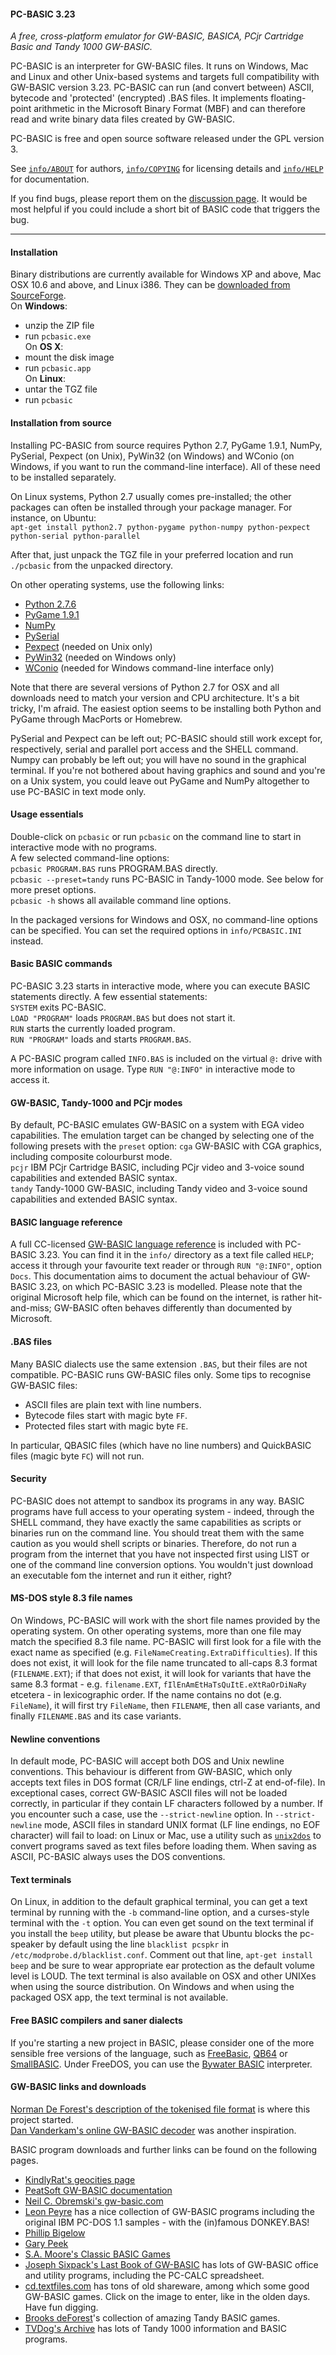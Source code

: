 #### PC-BASIC 3.23 ####
_A free, cross-platform emulator for GW-BASIC, BASICA, PCjr Cartridge Basic and Tandy 1000 GW-BASIC._

PC-BASIC is an interpreter for GW-BASIC files. It runs on Windows, Mac and Linux and other 
Unix-based systems and targets full compatibility with GW-BASIC version 3.23. 
PC-BASIC can run (and convert between) ASCII, bytecode and 'protected' (encrypted) .BAS files. It 
implements floating-point arithmetic in the Microsoft Binary Format (MBF) and can therefore 
read and write binary data files created by GW-BASIC.

PC-BASIC is free and open source software released under the GPL version 3. 

See [`info/ABOUT`](https://sourceforge.net/p/pcbasic/code/ci/master/tree/info/ABOUT) for authors, [`info/COPYING`](https://sourceforge.net/p/pcbasic/code/ci/master/tree/info/COPYING) for licensing details and [`info/HELP`](https://sourceforge.net/p/pcbasic/code/ci/master/tree/info/HELP) for documentation.

If you find bugs, please report them on the [discussion page](https://sourceforge.net/p/pcbasic/discussion/bugs/). It would be most helpful if you could include a short bit of BASIC code that triggers the bug.

----------


#### Installation ####
Binary distributions are currently available for Windows XP and above, Mac OSX 10.6 and above, and Linux i386. They can be [downloaded from SourceForge](https://sourceforge.net/projects/pcbasic/files/).  
On **Windows**:  
- unzip the ZIP file  
- run `pcbasic.exe`  
On **OS X**:  
- mount the disk image  
- run `pcbasic.app`  
On **Linux**:  
- untar the TGZ file  
- run `pcbasic`  


#### Installation from source ####
Installing PC-BASIC from source requires Python 2.7, PyGame 1.9.1, NumPy, PySerial, Pexpect (on Unix), PyWin32 (on Windows) and WConio (on Windows, if you want to run the command-line interface). All of these need to be installed separately.

On Linux systems, Python 2.7 usually comes pre-installed; the other packages can often be installed through your package manager. For instance, on Ubuntu:  
`apt-get install python2.7 python-pygame python-numpy python-pexpect python-serial python-parallel`  

After that, just unpack the TGZ file in your preferred location and run `./pcbasic` from the unpacked directory.

On other operating systems, use the following links:  
- [Python 2.7.6](http://www.python.org/download/releases/2.7.6/)  
- [PyGame 1.9.1](http://www.pygame.org/download.shtml)  
- [NumPy](https://sourceforge.net/projects/numpy/files/)  
- [PySerial](https://pypi.python.org/pypi/pyserial)  
- [Pexpect](http://pexpect.readthedocs.org/en/latest/install.html) (needed on Unix only)  
- [PyWin32](https://sourceforge.net/projects/pywin32/) (needed on Windows only)  
- [WConio](http://newcenturycomputers.net/projects/wconio.html) (needed for Windows command-line interface only)

Note that there are several versions of Python 2.7 for OSX and all downloads need to match your version and CPU architecture. It's a bit tricky, I'm afraid. The easiest option seems to be installing both Python and PyGame through MacPorts or Homebrew.

PySerial and Pexpect can be left out; PC-BASIC should still work except for, respectively, serial and parallel port access and the SHELL command. Numpy can probably be left out; you will have no sound in the graphical terminal. If you're not bothered about having graphics and sound and you're on a Unix system, you could leave out PyGame and NumPy altogether to use PC-BASIC in text mode only.


#### Usage essentials ####
Double-click on `pcbasic` or run `pcbasic` on the command line to start in interactive mode with no programs.  
A few selected command-line options:  
`pcbasic PROGRAM.BAS` runs PROGRAM.BAS directly.  
`pcbasic --preset=tandy` runs PC-BASIC in Tandy-1000 mode. See below for more preset options.  
`pcbasic -h` shows all available command line options.  

In the packaged versions for Windows and OSX, no command-line options can be specified. You can set the required options in `info/PCBASIC.INI` instead.


#### Basic BASIC commands ####
PC-BASIC 3.23 starts in interactive mode, where you can execute BASIC statements directly. 
A few essential statements:  
`SYSTEM` exits PC-BASIC.  
`LOAD "PROGRAM"` loads `PROGRAM.BAS` but does not start it.  
`RUN` starts the currently loaded program.  
`RUN "PROGRAM"` loads and starts `PROGRAM.BAS`.  

A PC-BASIC program called `INFO.BAS` is included on the virtual `@:` drive with more information on usage. Type `RUN "@:INFO"` in interactive mode to access it.


#### GW-BASIC, Tandy-1000 and PCjr modes ####
By default, PC-BASIC emulates GW-BASIC on a system with EGA video capabilities. The emulation target can be changed by selecting one of the following presets with the `preset` option:
`cga` GW-BASIC with CGA graphics, including composite colourburst mode.  
`pcjr` IBM PCjr Cartridge BASIC, including PCjr video and 3-voice sound capabilities and extended BASIC syntax.  
`tandy` Tandy-1000 GW-BASIC, including Tandy video and 3-voice sound capabilities and extended BASIC syntax.  


#### BASIC language reference ###
A full CC-licensed [GW-BASIC language reference](https://sourceforge.net/p/pcbasic/code/ci/master/tree/info/HELP) is included with PC-BASIC 3.23. You can find it in the `info/` directory as a text file called `HELP`; access it through your favourite text reader or through `RUN "@:INFO"`, option `Docs`. This documentation aims to document the actual behaviour of GW-BASIC 3.23, on which PC-BASIC 3.23 is modelled. Please note that the original Microsoft help file, which can be found on the internet, is rather hit-and-miss; GW-BASIC often behaves differently than documented by Microsoft. 


#### .BAS files ####
Many BASIC dialects use the same extension `.BAS`, but their files are not compatible. 
PC-BASIC runs GW-BASIC files only. Some tips to recognise GW-BASIC files:  
- ASCII files are plain text with line numbers.  
- Bytecode files start with magic byte `FF`.  
- Protected files start with magic byte `FE`.  

In particular, QBASIC files (which have no line numbers) and QuickBASIC files (magic byte `FC`) will not run. 


#### Security ####
PC-BASIC does not attempt to sandbox its programs in any way. BASIC programs have full access to your operating system - indeed, through the SHELL command, they have exactly the same capabilities as scripts or binaries run on the command line. You should treat them with the same caution as you would shell scripts or binaries. Therefore, do not run a program from the internet that you have not inspected first using LIST or one of the command line conversion options. You wouldn't just download an executable fom the internet and run it either, right?


#### MS-DOS style 8.3 file names ####
On Windows, PC-BASIC will work with the short file names provided by the operating system.
On other operating systems, more than one file may match the specified 8.3 file name. PC-BASIC will first look for a file with the exact name as specified (e.g. `FileNameCreating.ExtraDifficulties`). If this does not exist, it will look for the file name truncated to all-caps 8.3 format (`FILENAME.EXT`); if that does not exist, it will look for variants that have the same 8.3 format - e.g. `filename.EXT`, `fIlEnAmEtHaTsQuItE.eXtRaOrDiNaRy` etcetera - in lexicographic order.
If the name contains no dot (e.g. `FileName`), it will first try `FileName`, then `FILENAME`, then all case variants, and finally `FILENAME.BAS` and its case variants.



#### Newline conventions ####
In default mode, PC-BASIC will accept both DOS and Unix newline conventions. This behaviour is different from GW-BASIC, which only accepts text files in DOS format (CR/LF line endings, ctrl-Z at end-of-file). In exceptional cases, correct GW-BASIC ASCII files will not be loaded correctly, in particular if they contain LF characters followed by a number. If you encounter such a case, use the `--strict-newline` option. 
In `--strict-newline` mode, ASCII files in standard UNIX format (LF line endings, no EOF character) will fail to load: on Linux or Mac, use a utility such as [`unix2dos`](http://waterlan.home.xs4all.nl/dos2unix.html) to convert programs saved as text files before loading them. When saving as ASCII, PC-BASIC always uses the DOS conventions.


#### Text terminals ####
On Linux, in addition to the default graphical terminal, you can get a text terminal by running with the `-b` command-line option, and a curses-style terminal with the `-t` option. You can even get sound on the text terminal if you install the `beep` utility, but please be aware that Ubuntu blocks the pc-speaker by default using the line `blacklist pcspkr` in `/etc/modprobe.d/blacklist.conf`. Comment out that line, `apt-get install beep` and be sure to wear appropriate ear protection as the default volume level is LOUD.
The text terminal is also available on OSX and other UNIXes when using the source distribution. On Windows and when using the packaged OSX app, the text terminal is not available.

#### Free BASIC compilers and saner dialects ####
If you're starting a new project in BASIC, please consider one of the more sensible free versions of the language, such as [FreeBasic](www.freebasic.net), [QB64](http://www.qb64.net/) or [SmallBASIC](https://sourceforge.net/projects/smallbasic/). Under FreeDOS, you can use the [Bywater BASIC](https://sourceforge.net/projects/bwbasic/) interpreter. 


#### GW-BASIC links and downloads ####
[Norman De Forest's description of the tokenised file format](http://www.chebucto.ns.ca/~af380/GW-BASIC-tokens.html) is where this project started.  
[Dan Vanderkam's online GW-BASIC decoder](http://www.danvk.org/wp/gw-basic-program-decoder/) was another inspiration.  

BASIC program downloads and further links can be found on the following pages.   
- [KindlyRat's geocities page](http://www.oocities.org/KindlyRat/GWBASIC.html)  
- [PeatSoft GW-BASIC documentation](http://archive.is/AUm6G)  
- [Neil C. Obremski's gw-basic.com](http://www.gw-basic.com/)  
- [Leon Peyre](http://peyre.x10.mx/GWBASIC/) has a nice collection of GW-BASIC programs including the original IBM PC-DOS 1.1 samples - with the (in)famous DONKEY.BAS!  
- [Phillip Bigelow](http://www.scn.org/~bh162/basic_programs.html)  
- [Gary Peek](http://www.garypeek.com/basic/gwprograms.htm)  
- [S.A. Moore's Classic BASIC Games](http://www.moorecad.com/classicbasic/index.html)  
- [Joseph Sixpack's Last Book of GW-BASIC](http://www.geocities.ws/joseph_sixpack/btoc.html) has lots of GW-BASIC office and utility programs, including the PC-CALC spreadsheet.  
- [cd.textfiles.com](http://cd.textfiles.com) has tons of old shareware, among which some good GW-BASIC games. Click on the image to enter, like in the olden days. Have fun digging.  
- [Brooks deForest](http://www.brooksdeforest.com/tandy1000/)'s collection of amazing Tandy BASIC games.
- [TVDog's Archive](http://www.oldskool.org/guides/tvdog/) has lots of Tandy 1000 information and BASIC programs.





